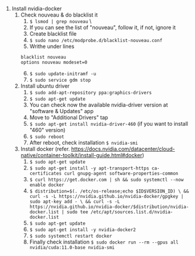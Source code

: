 1. Install nvidia-docker
	1. Check nouveau & do blacklist it
		1. `$ lsmod | grep nouveau`
		\
		2. If you can see the list of "nouveau", follow it, if not, ignore it
		3. Create blacklist file
		4. `$ sudo nano /etc/modprobe.d/blacklist-nouveau.conf `
		5. Writhe under lines
		```
		blacklist nouveau 
		options nouveau modeset=0
		```
		6. `$ sudo update-initramf -u `
		7. `$ sudo service gdm stop `
	2. Install ubuntu driver
		1. `$ sudo add-apt-repository ppa:graphics-drivers `
		2. `$ sudo apt-get update `
		3. You can check now the available nvidia-driver version at "software & Updates" app
		4. Move to "Additional Drivers" tap
		5. `$ sudo apt-get install nvidia-driver-460` (if you want to install "460" version)
		6. `$ sudo reboot`
		7. After reboot, check installation `$ nvidia-smi`
	3. Install docker (refer. https://docs.nvidia.com/datacenter/cloud-native/container-toolkit/install-guide.html#docker)
		1. `$ sudo apt-get update`
		2. `$ sudo apt-get install -y apt-transport-https ca-certificates curl gnupg-agent software-properties-common`
		3. `$ curl https://get.docker.com | sh && sudo systemctl --now enable docker`
		4. `$ distribution=$(. /etc/os-release;echo $ID$VERSION_ID) \
   && curl -s -L https://nvidia.github.io/nvidia-docker/gpgkey | sudo apt-key add - \
   && curl -s -L https://nvidia.github.io/nvidia-docker/$distribution/nvidia-docker.list | sudo tee /etc/apt/sources.list.d/nvidia-docker.list`
   		5. `$ sudo apt-get update`
   		6. `$ sudo apt-get install -y nvidia-docker2`
   		7. `$ sudo systemctl restart docker`
   		8. Finally check installation `$ sudo docker run --rm --gpus all nvidia/cuda:11.0-base nvidia-smi`
